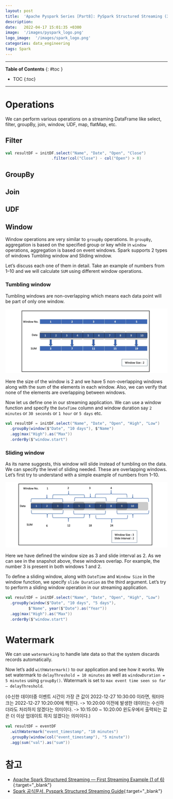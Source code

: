 ```yaml
---
layout: post
title:  'Apache Pyspark Series [Part8]: PySpark Structured Streaming (3) Operations and Watermark'
description: 
date:   2022-04-17 15:01:35 +0300
image:  '/images/pyspark_logo.png'
logo_image:  '/images/spark_logo.png'
categories: data_engineering
tags: Spark
---
```

---

**Table of Contents**
{: #toc }
*  TOC
{:toc}

---

# Operations


We can perform various operations on a streaming DataFrame like select, filter, groupBy, join, window, UDF, map, flatMap, etc.

## Filter

```scala
val resultDF = initDF.select("Name", "Date", "Open", "Close")
                    .filter(col("Close") - col("Open") > 0)
```

## GroupBy




## Join




## UDF




## Window

Window operations are very similar to `groupBy` operations. In `groupBy`, aggregation is based on the specified group or key while in `window` operations, aggregation is based on event windows. Spark supports 2 types of windows Tumbling window and Sliding window.

Let’s discuss each one of them in detail. Take an example of numbers from 1–10 and we will calculate `SUM` using different window operations.  

### Tumbling window

Tumbling windows are non-overlapping which means each data point will be part of only one window.


![](/images/spark_stream_4.png)


Here the size of the window is 2 and we have 5 non-overlapping windows along with the sum of the elements in each window. Also, we can verify that none of the elements are overlapping between windows.  

Now let us define one in our streaming application. We can use a window function and specify the `DateTime` column and window duration say `2 minutes` or `30 seconds` or `1 hour` or `5 days` etc.  


```scala
val resultDF = initDF.select("Name", "Date", "Open", "High", "Low")
  .groupBy(window($"Date", "10 days"), $"Name")
  .agg(max("High").as("Max"))
  .orderBy($"window.start")
```

### Sliding window 

As its name suggests, this window will slide instead of tumbling on the data. We can specify the level of sliding needed. These are overlapping windows. Let’s first try to understand with a simple example of numbers from 1–10.  


![](/images/spark_stream_5.png)


Here we have defined the window size as 3 and slide interval as 2. As we can see in the snapshot above, these windows overlap. For example, the number 3 is present in both windows 1 and 2.  

To define a sliding window, along with `DateTime` and `Window Size` in the window function, we specify `slide Duration` as the third argument. Let’s try to perform a sliding window operation in our streaming application.  


```scala
val resultDF = initDF.select("Name", "Date", "Open", "High", "Low")
  .groupBy(window($"Date", "10 days", "5 days"), 
          $"Name", year($"Date").as("Year"))
  .agg(max("High").as("Max"))
  .orderBy($"window.start")
```

# Watermark

We can use `watermarking` to handle late data so that the system discards records automatically.

Now let’s add `withWatermark()` to our application and see how it works. We set watermark to `delayThreshold = 10 minutes` as well as `windowDuration = 5 minutes` using `groupBy()`. Watermark is set to `max event time seen so far — delayThreshold`.  

(수신한 데이터중 이벤트 시간이 가장 큰 값이 2022-12-27 10:30:00 이라면, 워터마크는 2022-12-27 10:20:00에 찍힌다. -> 10:20:00 이전에 발생한 데이터는 수신하더라도 처리하지 않겠다는 의미이다. -> 10:15:00 ~ 10:20:00 윈도우에서 출력되는 값은 더 이상 업데이트 하지 않겠다는 의미이다.)

```scala
val resultDF = eventDF
  .withWatermark("event_timestamp", "10 minutes")
  .groupBy(window(col("event_timestamp"), "5 minute"))
  .agg(sum("val").as("sum"))
```


# 참고

- [Apache Spark Structured Streaming — First Streaming Example (1 of 6)](https://medium.com/expedia-group-tech/apache-spark-structured-streaming-first-streaming-example-1-of-6-e8f3219748ef){:target="_blank"}
- [Spark 공식문서, Pyspark Structured Streaming Guide](https://spark.apache.org/docs/latest/structured-streaming-programming-guide.html){:target="_blank"}
